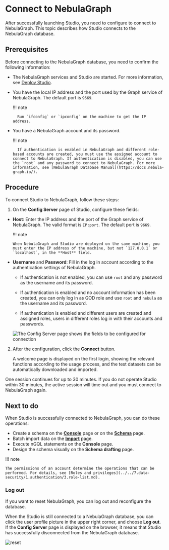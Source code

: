 # Connect to NebulaGraph

After successfully launching Studio, you need to configure to connect to NebulaGraph. This topic describes how Studio connects to the NebulaGraph database.

## Prerequisites

Before connecting to the NebulaGraph database, you need to confirm the following information:

- The NebulaGraph services and Studio are started. For more information, see [Deploy Studio](st-ug-deploy.md).

- You have the local IP address and the port used by the Graph service of NebulaGraph. The default port is `9669`.  
  
  !!! note

        Run `ifconfig` or `ipconfig` on the machine to get the IP address.

- You have a NebulaGraph account and its password.

  !!! note

        If authentication is enabled in NebulaGraph and different role-based accounts are created, you must use the assigned account to connect to NebulaGraph. If authentication is disabled, you can use the `root` and any password to connect to NebulaGraph. For more information, see [NebulaGraph Database Manual](https://docs.nebula-graph.io/).

## Procedure

To connect Studio to NebulaGraph, follow these steps:

1. On the **Config Server** page of Studio, configure these fields:

  - **Host**: Enter the IP address and the port of the Graph service of NebulaGraph. The valid format is `IP:port`. The default port is `9669`.  

    !!! note

        When NebulaGraph and Studio are deployed on the same machine, you must enter the IP address of the machine, but not `127.0.0.1` or `localhost`, in the **Host** field.

  - **Username** and **Password**: Fill in the log in account according to the authentication settings of NebulaGraph.
 
    - If authentication is not enabled, you can use `root` and any password as the username and its password.

    - If authentication is enabled and no account information has been created, you can only log in as GOD role and use `root` and `nebula` as the username and its password.

    - If authentication is enabled and different users are created and assigned roles, users in different roles log in with their accounts and passwords.
    
    ![The Config Server page shows the fields to be configured for connection](https://docs-cdn.nebula-graph.com.cn/figures/st-ug-000-en.png "Config Server")

2. After the configuration, click the **Connect** button.

   A welcome page is displayed on the first login, showing the relevant functions according to the usage process, and the test datasets can be automatically downloaded and imported.

One session continues for up to 30 minutes. If you do not operate Studio within 30 minutes, the active session will time out and you must connect to NebulaGraph again.

## Next to do

When Studio is successfully connected to NebulaGraph, you can do these operations:

- Create a schema on the **[Console](../quick-start/st-ug-create-schema.md)** page or on the **[Schema](../manage-schema/st-ug-crud-space.md)** page.
- Batch import data on the **[Import](../quick-start/st-ug-import-data.md)** page.
- Execute nGQL statements on the **Console** page.
- Design the schema visually on the **Schema drafting** page.

!!! note

    The permissions of an account determine the operations that can be performed. For details, see [Roles and privileges](../../7.data-security/1.authentication/3.role-list.md).

### Log out
<!--
On NebulaGraph Cloud Service, users cannot clear the connection.
-->
If you want to reset NebulaGraph, you can log out and reconfigure the database.

When the Studio is still connected to a NebulaGraph database, you can click the user profile picture in the upper right corner, and choose **Log out**. If the **Config Server** page is displayed on the browser, it means that Studio has successfully disconnected from the NebulaGraph database.

![reset](https://docs-cdn.nebula-graph.com.cn/figures/st-ug-000-en.png)
